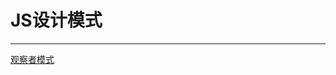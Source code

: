 # JS设计模式
--------------------------
[观察者模式](https://github.com/WhatProblem/DesignPattern/tree/master/observer)<br/>